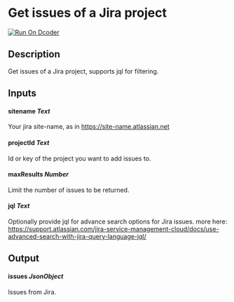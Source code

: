 # Get issues of a Jira project

[![Run On Dcoder](https://static-content.dcoder.tech/dcoder-assets/run-on-dcoder.svg)](https://code.dcoder.tech/feed/block/60ede663bed597369d3337ee)

## Description

Get issues of a Jira project, supports jql for filtering.

## Inputs

#### **sitename** _Text_

Your jira site-name, as in https://site-name.atlassian.net

#### **projectId** _Text_

Id or key of the project you want to add issues to.

#### **maxResults** _Number_

Limit the number of issues to be returned.

#### **jql** _Text_

Optionally provide jql for advance search options for Jira issues. more here: https://support.atlassian.com/jira-service-management-cloud/docs/use-advanced-search-with-jira-query-language-jql/

## Output

#### **issues** _JsonObject_

Issues from Jira.
